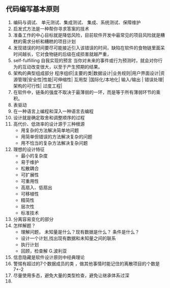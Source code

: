 ## 代码编写基本原则
1. 编码与调试、 单元测试、集成测试、 集成、系统测试、保障维护
2. 启发式方法是一种帮你寻求答案的技术
3. 准备工作的中心目标就是降低风险，目前软件开发中最常见的项目风险就是糟糕的需求分析和糟糕的项目计划
4. 发现错误的时间要尽可能接近引入该错误的时间，缺陷在软件的食物链里面呆时间越长，它对食物链的后级在成损害就越严重，
5. self-fulfilling 自我实现的预言 当你对未来的事件或行为预测时，就会对你行为的互动改变很大，以至于产生预期的结果。
6. 架构的典型组成部分 程序组织|主要的类|数据设计|业务规则|用户界面设计|资源管理|安全性|性能|可伸缩性| 互用型 |国际化/本地化| 输入/输出 | 错误处理|架构的可行性| 过度工程|
7. 在软件中，链条的强度不取决于最薄弱的一环，而是等于所有薄弱环节的乘积。
8. 表驱动
9. 在一种语言上编程和深入一种语言去编程
10. 设计就是确定取舍和调整顺序的过程
11. 高代价、低效率的设计源于三种根源
	- 用复杂的方法解决简单地问题
	- 用简单但错误的方法解决复杂的问题
	- 用不恰当的复杂方法解决复杂问题
12. 理想的设计特征
	- 最小的复杂度
	- 易于维护
	- 松散耦合
	- 可扩展性
	- 可重用性
	- 高扇入、低扇出
	- 可移植性
	- 精简性
	- 层次性
	- 标准技术
13. 分离容易变化的部分
14. 怎样解题？
	- 理解问题， 未知量是什么？现有数据是什么？ 条件是什么？
	- 设计一个计划,找出现有数据和未知量之间的联系
	- 执行计划
	- 回顾，检查解  G.波利亚
15. 信息隐藏是软件设计原则中经典理论
16. 警惕有超过的7个数据成员的类 ，做其他事情时能记住的离散项目的个数是7+-2
17. 尽量使用多态，避免大量的类型检查，避免让继承体系过深
18. 

